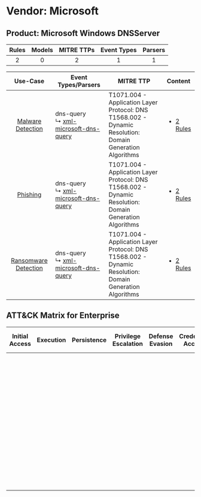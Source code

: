 Vendor: Microsoft
=================
Product: Microsoft Windows DNSServer
------------------------------------
| Rules | Models | MITRE TTPs | Event Types | Parsers |
|:-----:|:------:|:----------:|:-----------:|:-------:|
|   2   |   0    |     2      |      1      |    1    |

|                               Use-Case                               | Event Types/Parsers                                                                              | MITRE TTP                                                                                                       | Content                                                                                                     |
|:--------------------------------------------------------------------:| ------------------------------------------------------------------------------------------------ | --------------------------------------------------------------------------------------------------------------- | ----------------------------------------------------------------------------------------------------------- |
|    [Malware Detection](../../../UseCases/uc_malware_detection.md)    |  dns-query<br> ↳ [xml-microsoft-dns-query](Parsers/parserContent_xml-microsoft-dns-query.md)<br> | T1071.004 - Application Layer Protocol: DNS<br>T1568.002 - Dynamic Resolution: Domain Generation Algorithms<br> | [<ul><li>2 Rules</li></ul>](Rules_Models/r_m_microsoft_microsoft_windows_dnsserver_Malware_Detection.md)    |
|             [Phishing](../../../UseCases/uc_phishing.md)             |  dns-query<br> ↳ [xml-microsoft-dns-query](Parsers/parserContent_xml-microsoft-dns-query.md)<br> | T1071.004 - Application Layer Protocol: DNS<br>T1568.002 - Dynamic Resolution: Domain Generation Algorithms<br> | [<ul><li>2 Rules</li></ul>](Rules_Models/r_m_microsoft_microsoft_windows_dnsserver_Phishing.md)             |
| [Ransomware Detection](../../../UseCases/uc_ransomware_detection.md) |  dns-query<br> ↳ [xml-microsoft-dns-query](Parsers/parserContent_xml-microsoft-dns-query.md)<br> | T1071.004 - Application Layer Protocol: DNS<br>T1568.002 - Dynamic Resolution: Domain Generation Algorithms<br> | [<ul><li>2 Rules</li></ul>](Rules_Models/r_m_microsoft_microsoft_windows_dnsserver_Ransomware_Detection.md) |

ATT&CK Matrix for Enterprise
----------------------------
| Initial Access | Execution | Persistence | Privilege Escalation | Defense Evasion | Credential Access | Discovery | Lateral Movement | Collection | Command and Control                                                                                                                                                                                                                                                                                                                                     | Exfiltration | Impact |
| -------------- | --------- | ----------- | -------------------- | --------------- | ----------------- | --------- | ---------------- | ---------- | ------------------------------------------------------------------------------------------------------------------------------------------------------------------------------------------------------------------------------------------------------------------------------------------------------------------------------------------------------- | ------------ | ------ |
|                |           |             |                      |                 |                   |           |                  |            | [Application Layer Protocol: DNS](https://attack.mitre.org/techniques/T1071/004)<br><br>[Dynamic Resolution](https://attack.mitre.org/techniques/T1568)<br><br>[Dynamic Resolution: Domain Generation Algorithms](https://attack.mitre.org/techniques/T1568/002)<br><br>[Application Layer Protocol](https://attack.mitre.org/techniques/T1071)<br><br> |              |        |